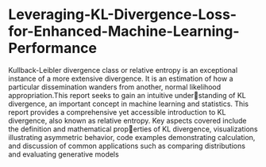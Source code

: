 # Leveraging-KL-Divergence-Loss-for-Enhanced-Machine-Learning-Performance


Kullback-Leibler divergence class or relative entropy is an exceptional instance of a more
extensive divergence. It is an estimation of how a particular dissemination wanders from
another, normal likelihood appropriation.This report seeks to gain an intuitive understanding of KL divergence, an important concept in machine learning and statistics. This
report provides a comprehensive yet accessible introduction to KL divergence, also known
as relative entropy. Key aspects covered include the definition and mathematical properties of KL divergence, visualizations illustrating asymmetric behavior, code examples
demonstrating calculation, and discussion of common applications such as comparing
distributions and evaluating generative models
